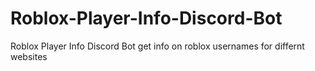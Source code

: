 # Roblox-Player-Info-Discord-Bot
Roblox Player Info Discord Bot get info on roblox usernames for differnt websites
